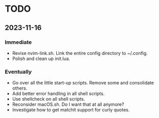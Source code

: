 # TODO

## 2023-11-16

### Immediate

+ Revise nvim-link.sh. Link the entire config directory to ~/.config.
+ Polish and clean up init.lua.

### Eventually

+ Go over all the little start-up scripts.  Remove some and consolidate
  others.
+ Add better error handling in all shell scripts.
+ Use shellcheck on all shell scripts.
+ Reconsider macOS.sh.  Do I want that at all anymore?
+ Investigate how to get matchit support for curly quotes.
